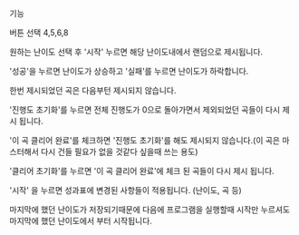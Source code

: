 기능

버튼 선택 4,5,6,8

원하는 난이도 선택 후 '시작' 누르면 해당 난이도내에서 랜덤으로 제시됩니다.

'성공'을 누르면 난이도가 상승하고 '실패'를 누르면 난이도가 하락합니다.

한번 제시되었던 곡은 다음부턴 제시되지 않습니다.

'진행도 초기화'를 누르면 전체 진행도가 0으로 돌아가면서 제외되었던 곡들이 다시 제시 됩니다.

'이 곡 클리어 완료'를 체크하면 '진행도 초기화'를 해도 제시되지 않습니다.(이 곡은 마스터해서 다시 건들 필요가 없을 것같다 싶을때 쓰는 용도)

'클리어 초기화'를 누르면 '이 곡 클리어 완료'에 체크 된 곡들이 다시 제시 됩니다.

'시작' 을 누르면 성과표에 변경된 사항들이 적용됩니다. (난이도, 곡 등)

마지막에 했던 난이도가 저장되기때문에 다음에 프로그램을 실행할때 시작만 누르셔도 마지막에 했던 난이도에서 부터 시작됩니다.
